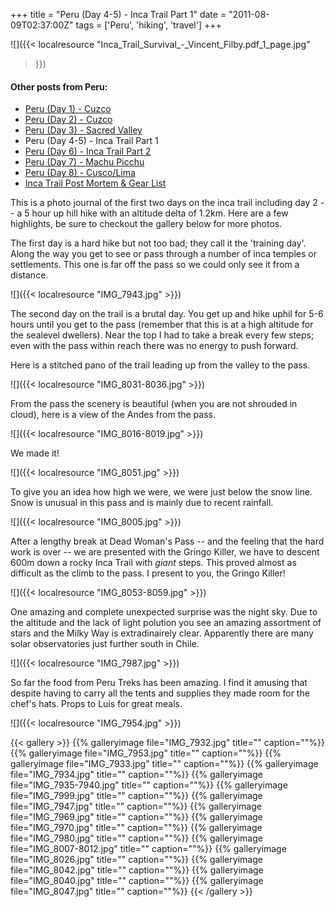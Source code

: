 +++
title = "Peru (Day 4-5) - Inca Trail Part 1"
date = "2011-08-09T02:37:00Z"
tags = ['Peru', 'hiking', 'travel']
+++

![]({{< localresource "Inca_Trail_Survival_-_Vincent_Filby.pdf_1_page.jpg"
>}})

#### Other posts from Peru:

  * [Peru (Day 1) - Cuzco](http://www.vincentfilby.com/cuzco-day-1)
  * [Peru (Day 2) - Cuzco](http://www.vincentfilby.com/cuzco-day-2)
  * [Peru (Day 3) - Sacred Valley](http://www.vincentfilby.com/peru-day-3-sacred-valley)
  * Peru (Day 4-5) - Inca Trail Part 1
  * [Peru (Day 6) - Inca Trail Part 2](http://www.vincentfilby.com/peru-day-6-inca-trail-part-2)
  * [Peru (Day 7) - Machu Picchu](http://www.vincentfilby.com/peru-day-7-machu-picchu)
  * [Peru (Day 8) - Cusco/Lima](http://www.vincentfilby.com/peru-day-8-cuzcolima)
  * [Inca Trail Post Mortem &amp; Gear List](http://www.vincentfilby.com/inca-trail-post-mortem-gear-list)

This is a photo journal of the first two days on the inca trail including day
2 -- a 5 hour up hill hike with an altitude delta of 1.2km. Here are a few
highlights, be sure to checkout the gallery below for more photos.

The first day is a hard hike but not too bad; they call it the 'training day'.
Along the way you get to see or pass through a number of inca temples or
settlements. This one is far off the pass so we could only see it from a
distance. 

![]({{< localresource "IMG_7943.jpg" >}})

The second day on the trail is a brutal day. You get up and hike uphil for
5-6 hours until you get to the pass (remember that this is at a high altitude
for the sealevel dwellers). Near the top I had to take a break every few
steps; even with the pass within reach there was no energy to push forward.

Here is a stitched pano of the trail leading up from the valley to the pass.

![]({{< localresource "IMG_8031-8036.jpg" >}})

From the pass the scenery is beautiful (when you are not shrouded in cloud),
here is a view of the Andes from the pass.  

![]({{< localresource "IMG_8016-8019.jpg" >}})

We made it!  

![]({{< localresource "IMG_8051.jpg" >}})

To give you an idea how high we were, we were just below the snow line. Snow
is unusual in this pass and is mainly due to recent rainfall. 

![]({{< localresource "IMG_8005.jpg" >}})

After a lengthy break at Dead Woman's Pass -- and the feeling that the hard
work is over -- we are presented with the Gringo Killer, we have to descent
600m down a rocky Inca Trail with _giant_ steps. This proved almost as
difficult as the climb to the pass. I present to you, the Gringo Killer!

![]({{< localresource "IMG_8053-8059.jpg" >}})

One amazing and complete unexpected surprise was the night sky. Due to the
altitude and the lack of light polution you see an amazing assortment of stars
and the Milky Way is extradinairely clear. Apparently there are many solar
observatories just further south in Chile.

![]({{< localresource "IMG_7987.jpg" >}})

So far the food from Peru Treks has been amazing. I find it amusing that
despite having to carry all the tents and supplies they made room for the
chef's hats. Props to Luis for great meals.

![]({{< localresource "IMG_7954.jpg" >}})

{{< gallery >}} {{% galleryimage file="IMG_7932.jpg" title=""
caption=""%}} {{% galleryimage file="IMG_7953.jpg" title="" caption=""%}} {{%
galleryimage file="IMG_7933.jpg" title="" caption=""%}} {{% galleryimage
file="IMG_7934.jpg" title="" caption=""%}} {{% galleryimage
file="IMG_7935-7940.jpg" title="" caption=""%}} {{% galleryimage
file="IMG_7999.jpg" title="" caption=""%}} {{% galleryimage
file="IMG_7947.jpg" title="" caption=""%}} {{% galleryimage
file="IMG_7969.jpg" title="" caption=""%}} {{% galleryimage
file="IMG_7970.jpg" title="" caption=""%}} {{% galleryimage
file="IMG_7980.jpg" title="" caption=""%}} {{% galleryimage
file="IMG_8007-8012.jpg" title="" caption=""%}} {{% galleryimage
file="IMG_8026.jpg" title="" caption=""%}} {{% galleryimage
file="IMG_8042.jpg" title="" caption=""%}} {{% galleryimage
file="IMG_8040.jpg" title="" caption=""%}} {{% galleryimage
file="IMG_8047.jpg" title="" caption=""%}} {{< /gallery >}}

